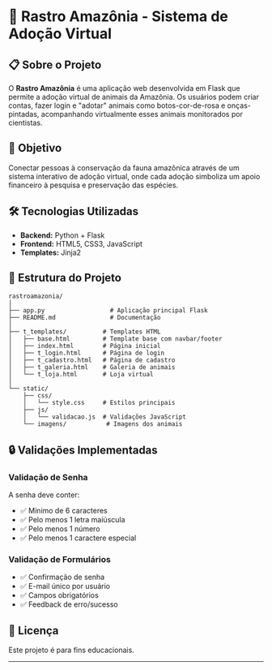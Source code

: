 # 🐆 Rastro Amazônia - Sistema de Adoção Virtual

## 📋 Sobre o Projeto

O **Rastro Amazônia** é uma aplicação web desenvolvida em Flask que permite a adoção virtual de animais da Amazônia. Os usuários podem criar contas, fazer login e "adotar" animais como botos-cor-de-rosa e onças-pintadas, acompanhando virtualmente esses animais monitorados por cientistas.

## 🎯 Objetivo

Conectar pessoas à conservação da fauna amazônica através de um sistema interativo de adoção virtual, onde cada adoção simboliza um apoio financeiro à pesquisa e preservação das espécies.

## 🛠️ Tecnologias Utilizadas

- **Backend:** Python + Flask
- **Frontend:** HTML5, CSS3, JavaScript
- **Templates:** Jinja2

## 📁 Estrutura do Projeto

```
rastroamazonia/
│
├── app.py                  # Aplicação principal Flask
├── README.md               # Documentação
│
├── t_templates/          # Templates HTML
│   ├── base.html         # Template base com navbar/footer
│   ├── index.html        # Página inicial
│   ├── t_login.html      # Página de login
│   ├── t_cadastro.html   # Página de cadastro
│   ├── t_galeria.html    # Galeria de animais
│   └── t_loja.html       # Loja virtual
│
└── static/
    ├── css/
    │   └── style.css     # Estilos principais
    ├── js/
    │   └── validacao.js  # Validações JavaScript
    └── imagens/           # Imagens dos animais
```


## 🔒 Validações Implementadas

### Validação de Senha
A senha deve conter:
- ✅ Mínimo de 6 caracteres
- ✅ Pelo menos 1 letra maiúscula
- ✅ Pelo menos 1 número
- ✅ Pelo menos 1 caractere especial

### Validação de Formulários
- ✅ Confirmação de senha
- ✅ E-mail único por usuário
- ✅ Campos obrigatórios
- ✅ Feedback de erro/sucesso


## 📄 Licença

Este projeto é para fins educacionais.

---

